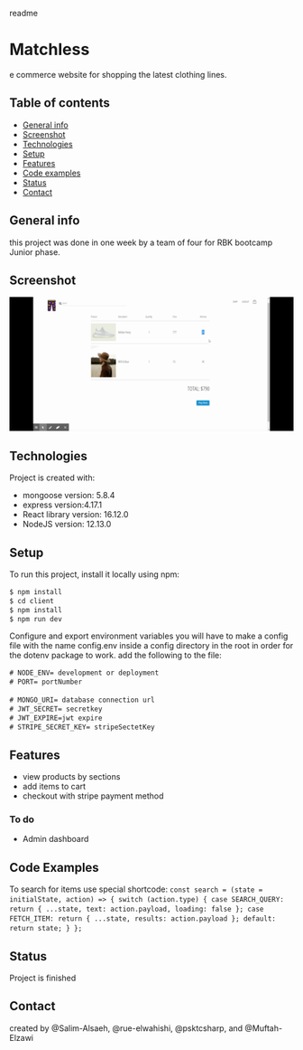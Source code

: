 readme
# Matchless
e commerce website for shopping the latest clothing lines.
## Table of contents
* [General info](#general-info)
* [Screenshot](#screenshot)
* [Technologies](#technologies)
* [Setup](#setup)
* [Features](#features)
* [Code examples](#code-examples)
* [Status](#status)
* [Contact](#contact)
## General info
this project was done in one week by a team of four for RBK bootcamp Junior phase.
## Screenshot
![website](./Matchless.gif)
## Technologies
Project is created with:
* mongoose version: 5.8.4
* express version:4.17.1
* React library version: 16.12.0
* NodeJS version: 12.13.0
## Setup
To run this project, install it locally using npm:

```
$ npm install
$ cd client
$ npm install
$ npm run dev
```
Configure and export environment variables
you will have to make a config file with the name config.env inside a config directory in the root 
in order for the dotenv package to work.
add the following to the file:
```
# NODE_ENV= development or deployment
# PORT= portNumber

# MONGO_URI= database connection url
# JWT_SECRET= secretkey
# JWT_EXPIRE=jwt expire 
# STRIPE_SECRET_KEY= stripeSectetKey

```
## Features 
* view products by sections
* add items to cart
* checkout with stripe payment method
### To do 
* Admin dashboard 
## Code Examples
To search for items use special shortcode: `const search = (state = initialState, action) => {
  switch (action.type) {
    case SEARCH_QUERY:
      return {
        ...state,
        text: action.payload,
        loading: false
      };
    case FETCH_ITEM:
      return {
        ...state,
        results: action.payload
      };
    default:
      return state;
  }
};`

## Status
Project is finished

## Contact
created by @Salim-Alsaeh, @rue-elwahishi, @psktcsharp, and @Muftah-Elzawi

